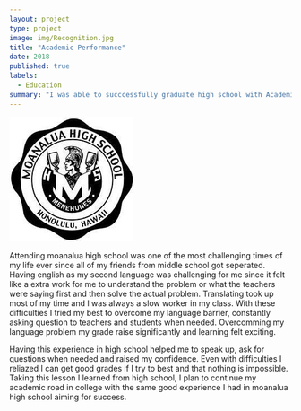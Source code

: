 ```yaml
---
layout: project
type: project
image: img/Recognition.jpg
title: "Academic Performance"
date: 2018
published: true
labels:
  - Education
summary: "I was able to succcessfully graduate high school with Academic honors recognition certificate."
---
```


<img class="img-fluid" src="../img/MOHS.jpeg">

Attending moanalua high school was one of the most challenging times of my life ever since all of my friends from middle school got seperated.  Having english as my second language was challenging for me since it felt like a extra work for me to understand the problem or what the teachers were saying first and then solve the actual problem.  Translating took up most of my time and I was always a slow worker in my class.
With these difficulties I tried my best to overcome my language barrier, constantly asking question to teachers and students when needed.  Overcomming my language problem my grade raise significantly and learning felt exciting.

Having this experience in high school helped me to speak up, ask for questions when needed and raised my confidence. Even with difficulties I reliazed I can get good grades if I try to best and that nothing is impossible.  Taking this lesson I learned from high school, I plan to continue my academic road in college with the same good experience I had in moanalua high school aiming for success.  
